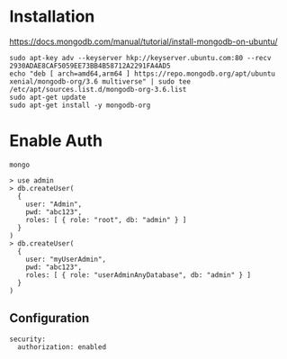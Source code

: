 <!-- TITLE: Mongodb -->
<!-- SUBTITLE: A quick summary of Mongodb -->

# Installation
https://docs.mongodb.com/manual/tutorial/install-mongodb-on-ubuntu/
```
sudo apt-key adv --keyserver hkp://keyserver.ubuntu.com:80 --recv 2930ADAE8CAF5059EE73BB4B58712A2291FA4AD5
echo "deb [ arch=amd64,arm64 ] https://repo.mongodb.org/apt/ubuntu xenial/mongodb-org/3.6 multiverse" | sudo tee /etc/apt/sources.list.d/mongodb-org-3.6.list
sudo apt-get update
sudo apt-get install -y mongodb-org
```

# Enable Auth
`mongo`
```
> use admin
> db.createUser(
  {
    user: "Admin",
    pwd: "abc123",
    roles: [ { role: "root", db: "admin" } ]
  }
)
> db.createUser(
  {
    user: "myUserAdmin",
    pwd: "abc123",
    roles: [ { role: "userAdminAnyDatabase", db: "admin" } ]
  }
)
```

## Configuration
```
security:
  authorization: enabled
```